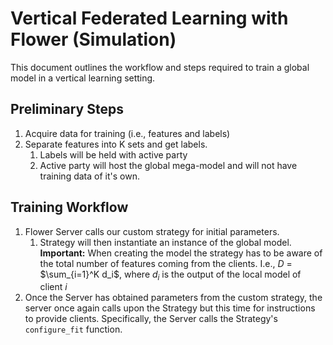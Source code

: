# Vertical Federated Learning with Flower (Simulation)

This document outlines the workflow and steps required to
train a global model in a vertical learning setting.

## Preliminary Steps

1. Acquire data for training (i.e., features and labels)
2. Separate features into K sets and get labels.
    1. Labels will be held with active party 
    2. Active party will host the global mega-model and 
    will not have training data of it's own. 

## Training Workflow

1. Flower Server calls our custom strategy for initial 
parameters.
    1. Strategy will then instantiate an instance of the global model. **Important:** When creating the model 
    the strategy has to be aware of the total number of features coming from the clients. I.e., $D$ = $\sum_{i=1}^K d_i$, where $d_i$ is the output of the local model of client $i$
2. Once the Server has obtained parameters from the custom strategy, the server once again calls upon the Strategy but this time for instructions to provide clients. Specifically, the Server calls the Strategy's `configure_fit` function. 
    
